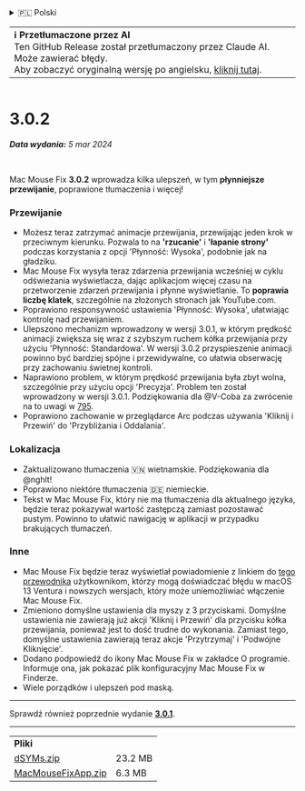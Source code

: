 <details>
<summary>🇵🇱 Polski</summary>

[🇬🇧 English (GitHub)](https://github.com/noah-nuebling/mac-mouse-fix/releases/tag/3.0.2)\
[🇦🇩 Català](https://redirect.macmousefix.com/?target=mmf-release&tag=3.0.2&locale=ca)\
[🇩🇪 Deutsch](https://redirect.macmousefix.com/?target=mmf-release&tag=3.0.2&locale=de)\
[🇪🇸 Español](https://redirect.macmousefix.com/?target=mmf-release&tag=3.0.2&locale=es)\
[🇫🇷 Français](https://redirect.macmousefix.com/?target=mmf-release&tag=3.0.2&locale=fr)\
[🇮🇩 Indonesia](https://redirect.macmousefix.com/?target=mmf-release&tag=3.0.2&locale=id)\
[🇮🇹 Italiano](https://redirect.macmousefix.com/?target=mmf-release&tag=3.0.2&locale=it)\
[🇭🇺 Magyar](https://redirect.macmousefix.com/?target=mmf-release&tag=3.0.2&locale=hu)\
[🇳🇱 Nederlands](https://redirect.macmousefix.com/?target=mmf-release&tag=3.0.2&locale=nl)\
**🇵🇱 Polski**\
[🇧🇷 Português (Brasil)](https://redirect.macmousefix.com/?target=mmf-release&tag=3.0.2&locale=pt-BR)\
[🇵🇹 Português (Portugal)](https://redirect.macmousefix.com/?target=mmf-release&tag=3.0.2&locale=pt-PT)\
[🇷🇴 Română](https://redirect.macmousefix.com/?target=mmf-release&tag=3.0.2&locale=ro)\
[🇸🇪 Svenska](https://redirect.macmousefix.com/?target=mmf-release&tag=3.0.2&locale=sv)\
[🇻🇳 Tiếng Việt](https://redirect.macmousefix.com/?target=mmf-release&tag=3.0.2&locale=vi)\
[🇹🇷 Türkçe](https://redirect.macmousefix.com/?target=mmf-release&tag=3.0.2&locale=tr)\
[🇨🇿 Čeština](https://redirect.macmousefix.com/?target=mmf-release&tag=3.0.2&locale=cs)\
[🇬🇷 Ελληνικά](https://redirect.macmousefix.com/?target=mmf-release&tag=3.0.2&locale=el)\
[🇷🇺 Русский](https://redirect.macmousefix.com/?target=mmf-release&tag=3.0.2&locale=ru)\
[🇺🇦 Українська](https://redirect.macmousefix.com/?target=mmf-release&tag=3.0.2&locale=uk)\
[🇮🇱 עברית](https://redirect.macmousefix.com/?target=mmf-release&tag=3.0.2&locale=he)\
[🇸🇦 العربية](https://redirect.macmousefix.com/?target=mmf-release&tag=3.0.2&locale=ar)\
[🇮🇳 हिन्दी](https://redirect.macmousefix.com/?target=mmf-release&tag=3.0.2&locale=hi)\
[🇹🇭 ไทย](https://redirect.macmousefix.com/?target=mmf-release&tag=3.0.2&locale=th)\
[🇨🇳 中文 (简体)](https://redirect.macmousefix.com/?target=mmf-release&tag=3.0.2&locale=zh-Hans)\
[🇨🇳 中文 (繁體)](https://redirect.macmousefix.com/?target=mmf-release&tag=3.0.2&locale=zh-Hant)\
[🇭🇰 中文（香港)](https://redirect.macmousefix.com/?target=mmf-release&tag=3.0.2&locale=zh-HK)\
[🇯🇵 日本語](https://redirect.macmousefix.com/?target=mmf-release&tag=3.0.2&locale=ja)\
[🇰🇷 한국어](https://redirect.macmousefix.com/?target=mmf-release&tag=3.0.2&locale=ko)\
[Help translate Mac Mouse Fix to different languages!](https://github.com/noah-nuebling/mac-mouse-fix/discussions/731)
</details>
<table align=><td>
<b>ℹ️ Przetłumaczone przez AI</b><br>
Ten GitHub Release został przetłumaczony przez Claude AI. Może zawierać błędy.<br>
Aby zobaczyć oryginalną wersję po angielsku, <a href="https://github.com/noah-nuebling/mac-mouse-fix/releases/tag/3.0.2">kliknij tutaj</a>.
</td></table>

<table></table>

# 3.0.2
***Data wydania:** 5 mar 2024*

<br>

Mac Mouse Fix **3.0.2** wprowadza kilka ulepszeń, w tym **płynniejsze przewijanie**, poprawione tłumaczenia i więcej!

### Przewijanie

- Możesz teraz zatrzymać animacje przewijania, przewijając jeden krok w przeciwnym kierunku. Pozwala to na **'rzucanie'** i **'łapanie strony'** podczas korzystania z opcji 'Płynność: Wysoka', podobnie jak na gładziku.
- Mac Mouse Fix wysyła teraz zdarzenia przewijania wcześniej w cyklu odświeżania wyświetlacza, dając aplikacjom więcej czasu na przetworzenie zdarzeń przewijania i płynne wyświetlanie. To **poprawia liczbę klatek**, szczególnie na złożonych stronach jak YouTube.com.
- Poprawiono responsywność ustawienia 'Płynność: Wysoka', ułatwiając kontrolę nad przewijaniem.
- Ulepszono mechanizm wprowadzony w wersji 3.0.1, w którym prędkość animacji zwiększa się wraz z szybszym ruchem kółka przewijania przy użyciu 'Płynność: Standardowa'. W wersji 3.0.2 przyspieszenie animacji powinno być bardziej spójne i przewidywalne, co ułatwia obserwację przy zachowaniu świetnej kontroli.
- Naprawiono problem, w którym prędkość przewijania była zbyt wolna, szczególnie przy użyciu opcji 'Precyzja'. Problem ten został wprowadzony w wersji 3.0.1. Podziękowania dla @V-Coba za zwrócenie na to uwagi w [795](https://github.com/noah-nuebling/mac-mouse-fix/issues/795).
- Poprawiono zachowanie w przeglądarce Arc podczas używania 'Kliknij i Przewiń' do 'Przybliżania i Oddalania'.

### Lokalizacja

- Zaktualizowano tłumaczenia 🇻🇳 wietnamskie. Podziękowania dla @nghlt!
- Poprawiono niektóre tłumaczenia 🇩🇪 niemieckie.
- Tekst w Mac Mouse Fix, który nie ma tłumaczenia dla aktualnego języka, będzie teraz pokazywał wartość zastępczą zamiast pozostawać pustym. Powinno to ułatwić nawigację w aplikacji w przypadku brakujących tłumaczeń.

### Inne

- Mac Mouse Fix będzie teraz wyświetlał powiadomienie z linkiem do [tego przewodnika](https://github.com/noah-nuebling/mac-mouse-fix/discussions/861) użytkownikom, którzy mogą doświadczać błędu w macOS 13 Ventura i nowszych wersjach, który może uniemożliwiać włączenie Mac Mouse Fix.
- Zmieniono domyślne ustawienia dla myszy z 3 przyciskami. Domyślne ustawienia nie zawierają już akcji 'Kliknij i Przewiń' dla przycisku kółka przewijania, ponieważ jest to dość trudne do wykonania. Zamiast tego, domyślne ustawienia zawierają teraz akcje 'Przytrzymaj' i 'Podwójne Kliknięcie'.
- Dodano podpowiedź do ikony Mac Mouse Fix w zakładce O programie. Informuje ona, jak pokazać plik konfiguracyjny Mac Mouse Fix w Finderze.
- Wiele porządków i ulepszeń pod maską.

---

Sprawdź również poprzednie wydanie [**3.0.1**](https://redirect.macmousefix.com/?target=mmf-release&tag=3.0.1&locale=pl).

---

<table align="start">
<tr>
    <td colspan=2>
        <b>Pliki</b>
    </td>
</tr>
<tr>
    <td><a href="https://github.com/noah-nuebling/mac-mouse-fix/releases/download/3.0.2/dSYMs.zip">dSYMs.zip</a></td>
    <td>23.2 MB</td>
</tr>
<tr>
    <td><a href="https://github.com/noah-nuebling/mac-mouse-fix/releases/download/3.0.2/MacMouseFixApp.zip">MacMouseFixApp.zip</a></td>
    <td>6.3 MB</td>
</tr>
</table>